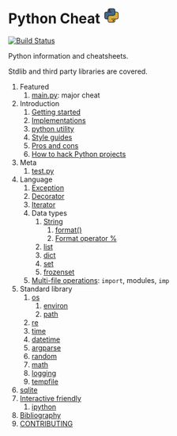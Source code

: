 # Python Cheat ![logo](logo.png)

[![Build Status](https://travis-ci.org/cirosantilli/python-cheat.svg?branch=master)](https://travis-ci.org/cirosantilli/python-cheat)

Python information and cheatsheets.

Stdlib and third party libraries are covered.

1.  Featured
    1. [main.py](main.py): major cheat
1.  Introduction
    1. [Getting started](getting-started.md)
    1. [Implementations](implementations.md)
    1. [python utility](python-utility.md)
    1. [Style guides](style-guides.md)
    1. [Pros and cons](pros-and-cons.md)
    1. [How to hack Python projects](how-to-hack-python-projects.md)
1.  Meta
    1. [test.py](test.py)
1.  Language
    1.  [Exception](exception.py)
    1.  [Decorator](decorator.py)
    1.  [Iterator](iterator.py)
    1.  Data types
        1.  [String](string_cheat.py)
            1. [format()](format_method.py)
            1. [Format operator %](format_operator.py)
        1.  [list](list.py)
        1.  [dict](dict.py)
        1.  [set](set.py)
        1.  [frozenset](frozenset.py)
    1.  [Multi-file operations](multifile/): `import`, modules, `imp`
1.  Standard library
    1.  [os](os_cheat.py)
        1.  [environ](environ.py)
        1.  [path](path_cheat.py)
    1.  [re](re_cheat.py)
    1.  [time](time_cheat.py)
    1.  [datetime](datetime_cheat.py)
    1.  [argparse](argparse_cheat.py)
    1.  [random](random_cheat.py)
    1.  [math](math_cheat.py)
    1.  [logging](logging_cheat.py)
    1.  [tempfile](tempfile_cheat.py)
1.  [sqlite](sqlite.py)
1.  [Interactive friendly](interactive-friendly.md)
    1. [ipython](ipython.ipy)
1.  [Bibliography](bibliography.md)
1.  [CONTRIBUTING](CONTRIBUTING.md)
